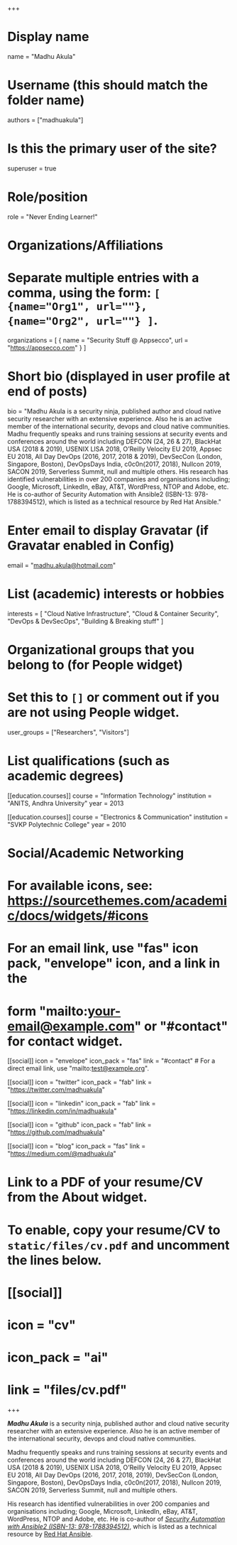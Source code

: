 +++
# Display name
name = "Madhu Akula"

# Username (this should match the folder name)
authors = ["madhuakula"]

# Is this the primary user of the site?
superuser = true

# Role/position
role = "Never Ending Learner!"

# Organizations/Affiliations
#   Separate multiple entries with a comma, using the form: `[ {name="Org1", url=""}, {name="Org2", url=""} ]`.
organizations = [ { name = "Security Stuff @ Appsecco", url = "https://appsecco.com" } ]

# Short bio (displayed in user profile at end of posts)
bio = "Madhu Akula is a security ninja, published author and cloud native security researcher with an extensive experience. Also he is an active member of the international security, devops and cloud native communities. Madhu frequently speaks and runs training sessions at security events and conferences around the world including DEFCON (24, 26 & 27), BlackHat USA (2018 & 2019), USENIX LISA 2018, O’Reilly Velocity EU 2019, Appsec EU 2018, All Day DevOps (2016, 2017, 2018 & 2019), DevSecCon (London, Singapore, Boston), DevOpsDays India, c0c0n(2017, 2018), Nullcon 2019, SACON 2019, Serverless Summit, null and multiple others. His research has identified vulnerabilities in over 200 companies and organisations including; Google, Microsoft, LinkedIn, eBay, AT&T, WordPress, NTOP and Adobe, etc. He is co-author of Security Automation with Ansible2 (ISBN-13: 978-1788394512), which is listed as a technical resource by Red Hat Ansible."

# Enter email to display Gravatar (if Gravatar enabled in Config)
email = "madhu.akula@hotmail.com"

# List (academic) interests or hobbies
interests = [
  "Cloud Native Infrastructure",
  "Cloud & Container Security",
  "DevOps & DevSecOps",
  "Building & Breaking stuff"
]

# Organizational groups that you belong to (for People widget)
#   Set this to `[]` or comment out if you are not using People widget.
user_groups = ["Researchers", "Visitors"]

# List qualifications (such as academic degrees)
[[education.courses]]
  course = "Information Technology"
  institution = "ANITS, Andhra University"
  year = 2013

[[education.courses]]
  course = "Electronics & Communication"
  institution = "SVKP Polytechnic College"
  year = 2010

# Social/Academic Networking
# For available icons, see: https://sourcethemes.com/academic/docs/widgets/#icons
#   For an email link, use "fas" icon pack, "envelope" icon, and a link in the
#   form "mailto:your-email@example.com" or "#contact" for contact widget.

[[social]]
  icon = "envelope"
  icon_pack = "fas"
  link = "#contact"  # For a direct email link, use "mailto:test@example.org".

[[social]]
  icon = "twitter"
  icon_pack = "fab"
  link = "https://twitter.com/madhuakula"

[[social]]
  icon = "linkedin"
  icon_pack = "fab"
  link = "https://linkedin.com/in/madhuakula"

[[social]]
  icon = "github"
  icon_pack = "fab"
  link = "https://github.com/madhuakula"

[[social]]
  icon = "blog"
  icon_pack = "fas"
  link = "https://medium.com/@madhuakula"

# Link to a PDF of your resume/CV from the About widget.
# To enable, copy your resume/CV to `static/files/cv.pdf` and uncomment the lines below.
# [[social]]
#   icon = "cv"
#   icon_pack = "ai"
#   link = "files/cv.pdf"

+++

***Madhu Akula*** is a security ninja, published author and cloud native security researcher with an extensive experience. Also he is an active member of the international security, devops and cloud native communities.

Madhu frequently speaks and runs training sessions at security events and conferences around the world including DEFCON (24, 26 & 27), BlackHat USA (2018 & 2019), USENIX LISA 2018, O’Reilly Velocity EU 2019, Appsec EU 2018, All Day DevOps (2016, 2017, 2018, 2019), DevSecCon (London, Singapore, Boston), DevOpsDays India, c0c0n(2017, 2018), Nullcon 2019, SACON 2019, Serverless Summit, null and multiple others.

His research has identified vulnerabilities in over 200 companies and organisations including; Google, Microsoft, LinkedIn, eBay, AT&T, WordPress, NTOP and Adobe, etc. He is co-author of *[Security Automation with Ansible2 (ISBN-13: 978-1788394512)](https://www.secautomationbook.com)*, which is listed as a technical resource by [Red Hat Ansible](https://www.ansible.com/resources/ebooks/security-automation-with-ansible-2).